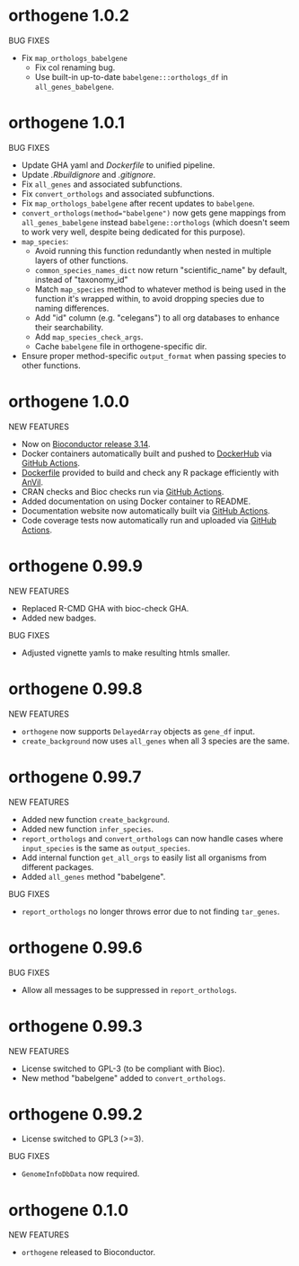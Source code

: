 # orthogene  1.0.2

BUG FIXES

* Fix `map_orthologs_babelgene` 
    + Fix col renaming bug. 
    + Use built-in up-to-date `babelgene:::orthologs_df` in `all_genes_babelgene`.

# orthogene  1.0.1

BUG FIXES

* Update GHA yaml and *Dockerfile* to unified pipeline.   
* Update *.Rbuildignore* and *.gitignore*.   
* Fix `all_genes` and associated subfunctions. 
* Fix `convert_orthologs` and associated subfunctions. 
* Fix `map_orthologs_babelgene` after recent updates to `babelgene`.  
* `convert_orthologs(method="babelgene")` now gets gene mappings
from `all_genes_babelgene` instead `babelgene::orthologs`
(which doesn't seem to work very well, despite being dedicated for this purpose).   
* `map_species`: 
    + Avoid running this function redundantly when nested in multiple layers of other functions. 
    + `common_species_names_dict` now return "scientific_name" by default, instead of "taxonomy_id" 
    + Match `map_species` method to whatever method is being used in the function it's wrapped within, to avoid dropping species due to naming differences.  
    + Add "id" column (e.g. "celegans") to all org databases to enhance their searchability. 
    + Add `map_species_check_args`. 
    + Cache `babelgene` file in orthogene-specific dir.  
* Ensure proper method-specific `output_format` when passing species to other functions. 



# orthogene  1.0.0

NEW FEATURES

* Now on [Bioconductor release 3.14](https://bioconductor.org/packages/devel/bioc/html/orthogene.html).  
* Docker containers automatically built and pushed to [DockerHub](https://hub.docker.com/repository/docker/bschilder/orthogene) via 
[GitHub Actions](https://github.com/neurogenomics/orthogene/blob/main/.github/workflows/dockerhub.yml).  
* [Dockerfile](https://github.com/neurogenomics/orthogene/blob/ad0b5e015805d1f154ec4ef93dd33821e68e580a/Dockerfile) 
provided to build and check any R package efficiently with [AnVil](https://bioconductor.org/packages/release/bioc/html/AnVIL.html).  
* CRAN checks and Bioc checks run via [GitHub Actions](https://github.com/neurogenomics/orthogene/blob/main/.github/workflows/check-bioc-docker.yml).  
* Added documentation on using Docker container to README.  
* Documentation website now automatically built via [GitHub Actions](https://github.com/neurogenomics/orthogene/blob/main/.github/workflows/check-bioc-docker.yml).   
* Code coverage tests now automatically run and uploaded via [GitHub Actions](https://github.com/neurogenomics/orthogene/blob/main/.github/workflows/check-bioc-docker.yml).   

# orthogene  0.99.9

NEW FEATURES

* Replaced R-CMD GHA with bioc-check GHA.
* Added new badges.

BUG FIXES

* Adjusted vignette yamls to make resulting htmls smaller.  


# orthogene  0.99.8

NEW FEATURES

* `orthogene` now supports `DelayedArray` objects as `gene_df` input.  
* `create_background` now uses `all_genes` when all 3 species are the same.  

# orthogene  0.99.7

NEW FEATURES

* Added new function `create_background`.  
* Added new function `infer_species`.  
* `report_orthologs` and `convert_orthologs` can now handle cases where
`input_species` is the same as `output_species`. 
* Add internal function `get_all_orgs` to easily list all organisms from 
different packages.  
* Added `all_genes` method "babelgene". 

BUG FIXES

* `report_orthologs` no longer throws error due to not finding `tar_genes`.


# orthogene  0.99.6

BUG FIXES

* Allow all messages to be suppressed in `report_orthologs`.  


# orthogene  0.99.3

NEW FEATURES

* License switched to GPL-3 (to be compliant with Bioc).  
* New method "babelgene" added to `convert_orthologs`.


# orthogene  0.99.2

* License switched to GPL3 (>=3).

BUG FIXES

* `GenomeInfoDbData` now required.


# orthogene  0.1.0

NEW FEATURES

* `orthogene` released to Bioconductor.

